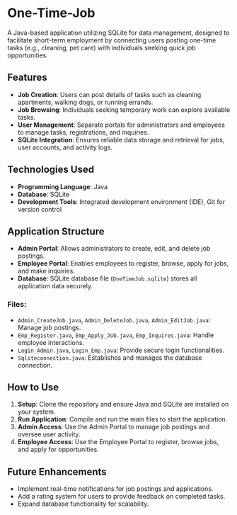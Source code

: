 # One-Time-Job
A Java-based application utilizing SQLite for data management, designed to facilitate short-term employment by connecting users posting one-time tasks (e.g., cleaning, pet care) with individuals seeking quick job opportunities.

## Features
- **Job Creation**: Users can post details of tasks such as cleaning apartments, walking dogs, or running errands.
- **Job Browsing**: Individuals seeking temporary work can explore available tasks.
- **User Management**: Separate portals for administrators and employees to manage tasks, registrations, and inquiries.
- **SQLite Integration**: Ensures reliable data storage and retrieval for jobs, user accounts, and activity logs.

## Technologies Used
- **Programming Language**: Java
- **Database**: SQLite
- **Development Tools**: Integrated development environment (IDE), Git for version control

## Application Structure
- **Admin Portal**: Allows administrators to create, edit, and delete job postings.
- **Employee Portal**: Enables employees to register, browse, apply for jobs, and make inquiries.
- **Database**: SQLite database file (`OneTimeJob.sqlite`) stores all application data securely.

### Files:
- `Admin_CreateJob.java`, `Admin_DeleteJob.java`, `Admin_EditJob.java`: Manage job postings.
- `Emp_Register.java`, `Emp_Apply_Job.java`, `Emp_Inquires.java`: Handle employee interactions.
- `Login_Admin.java`, `Login_Emp.java`: Provide secure login functionalities.
- `Sqliteconnection.java`: Establishes and manages the database connection.

## How to Use
1. **Setup**: Clone the repository and ensure Java and SQLite are installed on your system.
2. **Run Application**: Compile and run the main files to start the application.
3. **Admin Access**: Use the Admin Portal to manage job postings and oversee user activity.
4. **Employee Access**: Use the Employee Portal to register, browse jobs, and apply for opportunities.

## Future Enhancements
- Implement real-time notifications for job postings and applications.
- Add a rating system for users to provide feedback on completed tasks.
- Expand database functionality for scalability.

